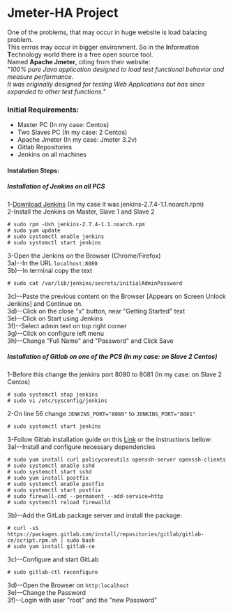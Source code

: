 <h1>Jmeter-HA Project</h1>

One of the problems, that may occur in huge website is load balacing problem.<br> This errros may occur in bigger environment.
So in the <b>I</b>nformation <b>T</b>echnology world there is a free open source tool.<br>
Named <b>Apache Jmeter</b>, citing from their website: <br>"<i>100% pure Java application designed to load test functional behavior and measure performance.<br> 
It was originally designed for testing Web Applications but has since expanded to other test functions.</i>"<br>

<h3>Initial Requirements:</h3>
<ul>
<li>Master PC (In my case: Centos)<br></li>
<li>Two Slaves PC (In my case: 2 Centos)<br></li>
<li>Apache Jmeter (In my case: Jmeter 3.2v)<br></li>
<li>Gitlab Repositories<br></li>
<li>Jenkins on all machines<br></li>
</ul>

<h4>Instalation Steps:</h4>

<h5>Installation of Jenkins on all PCS</h5>
1-<a href="https://jenkins.io/download/">Download Jenkins</a> (In my case it was jenkins-2.7.4-1.1.noarch.rpm)<br>
2-Install the Jenkins on Master, Slave 1 and Slave 2<br>
    
```
# sudo rpm -Uvh jenkins-2.7.4-1.1.noarch.rpm
# sudo yum update
# sudo systemctl enable jenkins
# sudo systemctl start jenkins
```
3-Open the Jenkins on the Browser (Chrome/Firefox)<br>
3a)--In the URL `localhost:8080`<br>
3b)--In terminal copy the text<br>
```
# sudo cat /var/lib/jenkins/secrets/initialAdminPassword
```
3c)--Paste the previous content on the Browser [Appears on Screen Unlock Jenkins] and Continue on.<br>
3d)--Click on the close "x" button, near "Getting Started" text<br>
3e)--Click on Start using Jenkins<br>
3f)--Select admin text on top right corner<br>
3g)--Click on configure left menu<br>
3h)--Change "Full Name" and "Password" and Click Save<br>

<h5>Installation of Gitlab on one of the PCS (In my case: on Slave 2 Centos)<br></h5>
1-Before this change the jenkins port 8080 to 8081 (In my case: on Slave 2 Centos)<br>

```
# sudo systemctl stop jenkins
# sudo vi /etc/sysconfig/jenkins
```

2-On line 56 change `JENKINS_PORT="8080"` to `JENKINS_PORT="8081"`<br>
```
# sudo systemctl start jenkins
```
3-Follow Gitlab installation guide on this <a href="https://about.gitlab.com/installation/#centos">Link</a> or the instructions bellow:</br>
3a)--Install and configure necessary dependencies<br>

```
# sudo yum install curl policycoreutils openssh-server openssh-clients
# sudo systemctl enable sshd
# sudo systemctl start sshd
# sudo yum install postfix
# sudo systemctl enable postfix
# sudo systemctl start postfix
# sudo firewall-cmd --permanent --add-service=http
# sudo systemctl reload firewalld
```

3b)--Add the GitLab package server and install the package:<br>

```
# curl -sS https://packages.gitlab.com/install/repositories/gitlab/gitlab-ce/script.rpm.sh | sudo bash
# sudo yum install gitlab-ce
```

3c)--Configure and start GitLab<br>

```
# sudo gitlab-ctl reconfigure
```

3d)--Open the Browser on `http:localhost`<br>
3e)--Change the Password<br>
3f)--Login with user "root" and the "new Password"<br>

